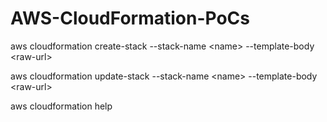 # AWS-CloudFormation-PoCs

aws cloudformation create-stack --stack-name \<name\> --template-body \<raw-url\>

aws cloudformation update-stack --stack-name \<name\> --template-body \<raw-url\>

aws cloudformation help
